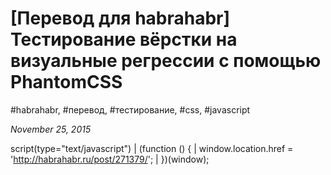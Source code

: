 # [Перевод для habrahabr] Тестирование вёрстки на визуальные регрессии с помощью PhantomCSS

#habrahabr, #перевод, #тестирование, #css, #javascript

_November 25, 2015_

script(type="text/javascript")
  | (function () {
  |   window.location.href = 'http://habrahabr.ru/post/271379/';
  | })(window);
